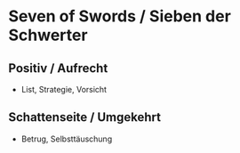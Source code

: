 # Seven of Swords / Sieben der Schwerter

## Positiv / Aufrecht

- List, Strategie, Vorsicht

## Schattenseite / Umgekehrt

- Betrug, Selbsttäuschung
